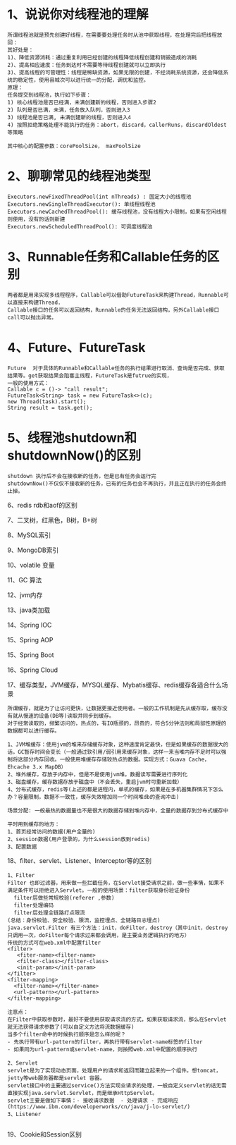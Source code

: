 1、说说你对线程池的理解
==
```
所谓线程池就是预先创建好线程，在需要要处理任务时从池中获取线程，在处理完后把线程放回：
其好处是：
1)、降低资源消耗：通过重复利用已经创建的线程降低线程创建和销毁造成的消耗
2)、提高相应速度：任务到达时不需要等待线程创建就可以立即执行
3)、提高线程的可管理性：线程是稀缺资源，如果无限的创建，不经消耗系统资源，还会降低系统的稳定性，使用县城次可以进行统一的分配，调优和监控。
原理：
任务提交到线程池，执行如下步骤：
1) 核心线程池是否已经满，未满创建新的线程，否则进入步骤2
2) 队列是否已满，未满，任务放入队列，否则进入3
3) 线程池是否已满, 未满创建新的线程，否则进入4
4) 按照拒绝策略处理不能执行的任务：abort，discard，callerRuns，discardOldest 等策略

其中核心的配置参数：corePoolSize， maxPoolSize
```
2、聊聊常见的线程池类型
===
```
Executors.newFixedThreadPool(int nThreads) : 固定大小的线程池
Executors.newSingleThreadExecutor(): 单线程线程池
Executors.newCachedThreadPool(): 缓存线程池，没有线程大小限制，如果有空闲线程则使用，没有的话则新建
Executors.newScheduledThreadPool(): 可调度线程池
```
3、Runnable任务和Callable任务的区别
===
```
两者都是用来实现多线程程序，Callable可以借助FutureTask来构建Thread，Runnable可以直接来构建Thread.
Callable接口的任务可以返回结构，Runnable的任务无法返回结构，另外Callable接口call可以抛出异常。

```
4、Future、FutureTask
==
```
Future  对于具体的Runnable和Callable任务的执行结果进行取消、查询是否完成、获取结果等。get获取结果会阻塞主线程，FutureTask是futrue的实现，
一般的使用方式：
Callable c = ()-> "call result";
FutureTask<String> task = new FutureTask<>(c);
new Thread(task).start();
String result = task.get();
```
5、线程池shutdown和shutdownNow()的区别
===
```
shutdown 执行后不会在接收新的任务，但是已有任务会运行完
shutdownNow()不仅仅不接收新的任务，已有的任务也会不再执行，并且正在执行的任务会终止掉。
```

6、redis rdb和aof的区别

7、二叉树，红黑色，B树，B+树

8、MySQL索引

9、MongoDB索引

10、volatile 变量

11、GC 算法

12、jvm内存

13、java类加载

14、Spring IOC

15、Spring AOP

15、Spring Boot

16、Spring Cloud

17、缓存类型，JVM缓存，MYSQL缓存、Mybatis缓存、redis缓存各适合什么场景
```
所谓缓存，就是为了让访问更快，让数据更接近使用者。一般的工作机制是先从缓存取，缓存没有就从慢速的设备(DB等)读取并同步到缓存。
对于经常读取的，频繁访问的，热点的，有IO瓶颈的，昂贵的，符合5分钟法则和局部性原理的数据都可以进行缓存。

1、JVM堆缓存：使用jvm的堆来存储缓存对象，这种速度肯定最快，但是如果缓存的数据很大的话，GC暂存时间会变长（一般通过软引用/弱引用来缓存对象，这样一来当堆内存不足时可以强制将这部分内存回收。一般使用堆缓存存储较热点的数据。实现方式：Guava Cache，Ehcache 3.x MapDB）
2、堆外缓存，存放于内存中，但是不是使用jvm堆。数据读写需要进行序列化
3、磁盘缓存，缓存数据存放于磁盘中（不会丢失，重启jvm时可重新加载）
4、分布式缓存，redis等(上述的都是进程内，单机的缓存，如果是在多机器集群情况下怎么办？容量限制，数据不一致性，缓存失效增加同一个时间堆db的查询冲击)

场景分配: 一般最热的数据量也不是很大的数据存储到堆内存中，全量的数据存到分布式缓存中

平时用到缓存的地方：
1、首页经常访问的数据(用户全量的)
2、session数据(用户登录的，为什么session放到redis)
3、配置数据

```

18、filter、servlet、Listener、Interceptor等的区别
```
1、Filter
Filter 也即过滤器，用来做一些拦截任务，在Servlet接受请求之前，做一些事情，如果不满足条件可以拒绝进入Servlet。一般的使用场景：filter获取身份验证身份
  filter层做些常规校验(referer ,参数)
  filter处理编码
  filter层处理全链路打点限流
(总结：身份校验、安全校验、限流，监控埋点、全链路日志埋点)  
java.servlet.Filter 有三个方法：init，doFilter，destroy（其中init，destroy只调用一次，doFilter每个请求过来都会调用，是主要业务逻辑执行的地方）  
传统的方式可在web.xml中配置filter
<filter>
   <fiter-name><filter-name>
   <filter-class></filter-class>
   <init-param></init-param>
</filter>
<filter-mapping>
  <filter-name></filter-name>
  <url-pattern></url-pattern>
</filter-mapping>

注意点：
在Filter中获取参数时，最好不要使用获取请求流的方式，如果获取请求流，那么在Servlet就无法获得请求参数了(可以自定义方法将流数据缓存)
当多个filter命中的时候执行顺序是怎么样的呢？
- 先执行带有url-pattern的filter，再执行带有servlet-name标签的filter
- 如果同为url-pattern或servlet-name，则按照web.xml中配置的顺序执行

2、Servlet
servlet是为了实现动态页面，处理用户的请求和返回而建立起来的一个组件。想tomcat，jetty等web服务器都是servlet 容器。
servlet接口中的主要通过service()方法实现业请求的处理，一般自定义servlet的话无需直接实现java.servlet.Servlet，而是继承HttpServlet。
servlet主要是做如下事情：- 接收请求数据  - 处理请求 - 完成响应
(https://www.ibm.com/developerworks/cn/java/j-lo-servlet/)
3、Listener


```

19、Cookie和Session区别
